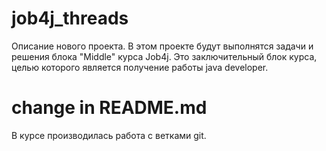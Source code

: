 # job4j_threads
Описание нового проекта. В этом проекте будут выполнятся задачи и решения блока "Middle" курса Job4j.
Это заключительный блок курса, целью которого является получение работы java developer.

# change in README.md
В курсе производилась работа с ветками git.

